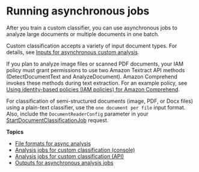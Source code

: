 # Running asynchronous jobs<a name="running-classifiers"></a>

After you train a custom classifier, you can use asynchronous jobs to analyze large documents or multiple documents in one batch\.

Custom classification accepts a variety of input document types\. For details, see [Inputs for asynchronous custom analysis](idp-inputs-async.md)\.

If you plan to analyze image files or scanned PDF documents, your IAM policy must grant permissions to use two Amazon Textract API methods \(DetectDocumentText and AnalyzeDocument\)\. Amazon Comprehend invokes these methods during text extraction\. For an example policy, see [Using identity\-based policies \(IAM policies\) for Amazon Comprehend](access-control-managing-permissions.md)\.

For classification of semi\-structured documents \(image, PDF, or Docx files\) using a plain\-text classifier, use the `one document per file` input format\. Also, include the `DocumentReaderConfig` parameter in your [StartDocumentClassificationJob](https://docs.aws.amazon.com/comprehend/latest/APIReference/API_StartDocumentClassificationJob.html) request\.

**Topics**
+ [File formats for async analysis](class-inputs-async.md)
+ [Analysis jobs for custom classification \(console\)](analysis-jobs-custom-classifier.md)
+ [Analysis jobs for custom classification \(API\)](analysis-jobs-custom-class-api.md)
+ [Outputs for asynchronous analysis jobs](outputs-class-async.md)